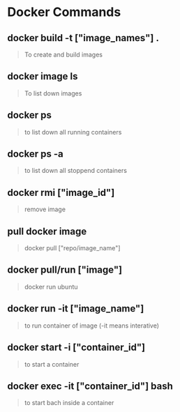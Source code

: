 # Docker Commands

## docker build -t ["image_names"] .

> To create and build images

## docker image ls

> To list down images

## docker ps

> to list down all running containers

## docker ps -a

> to list down all stoppend containers

## docker rmi ["image_id"]

> remove image

## pull docker image

> docker pull ["repo/image_name"]

## docker pull/run ["image"]

> docker run ubuntu

## docker run -it ["image_name"]

> to run container of image (-it means interative)

## docker start -i ["container_id"]

> to start a container

## docker exec -it ["container_id"] bash

> to start bach inside a container
